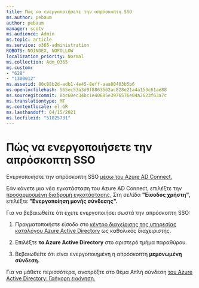```yaml
---
title: Πώς να ενεργοποιήσετε την απρόσκοπτη SSO
ms.author: pebaum
author: pebaum
manager: scotv
ms.audience: Admin
ms.topic: article
ms.service: o365-administration
ROBOTS: NOINDEX, NOFOLLOW
localization_priority: Normal
ms.collection: Adm_O365
ms.custom:
- "628"
- "1300012"
ms.assetid: 80c88b2d-adb1-4e45-8eff-aaa80403b5b6
ms.openlocfilehash: 565ec53a3d9f8863562ac828e21a4a153c61ae88
ms.sourcegitcommit: 8bc60ec34bc1e40685e3976576e04a2623f63a7c
ms.translationtype: MT
ms.contentlocale: el-GR
ms.lasthandoff: 04/15/2021
ms.locfileid: "51825731"
---
```

# <a name="how-to-enable-seamless-sso"></a>Πώς να ενεργοποιήσετε την απρόσκοπτη SSO

Ενεργοποιήστε την απρόσκοπτη SSO [μέσω του Azure AD Connect.](https://docs.microsoft.com/azure/active-directory/connect/active-directory-aadconnect)
  
Εάν κάνετε μια νέα εγκατάσταση του Azure AD Connect, επιλέξτε την [προσαρμοσμένη διαδρομή εγκατάστασης.](https://docs.microsoft.com/azure/active-directory/connect/active-directory-aadconnect-get-started-custom) Στη σελίδα **"Είσοδος χρήστη",** επιλέξτε **"Ενεργοποίηση μονής σύνδεσης".**
  
Για να βεβαιωθείτε ότι έχετε ενεργοποιήσει σωστά την απρόσκοπτη SSO:
  
1. Πραγματοποιήστε είσοδο στο [κέντρο διαχείρισης της υπηρεσίας καταλόγου Azure Active Directory](https://aad.portal.azure.com) ως καθολικός διαχειριστής.

2. Επιλέξτε **το Azure Active Directory** στο αριστερό τμήμα παραθύρου.

3. Βεβαιωθείτε ότι είναι ενεργοποιημένη η απρόσκοπτη **μεμονωμένη σύνδεση.**

Για να μάθετε περισσότερα, ανατρέξτε στο θέμα Απλή σύνδεση [του Azure Active Directory: Γρήγορη εκκίνηση.](https://docs.microsoft.com/azure/active-directory/connect/active-directory-aadconnect-sso-quick-start)
  